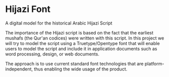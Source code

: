 # Hijazi Font
A digital model for the historical Arabic Hijazi Script

The importance of the Hijazi script is based on the fact that the earliest mushafs (the Qur'an codices) were written with this script. In this project we will try to model the script using a Truetype/Opentype font that will enable users to model the script and include it in application documents such as  word processing, design, or web documents.

The approach is to use current standard font technologies that are platform-independent, thus enabling the wide usage of the product.
